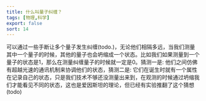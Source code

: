 ```yaml
---
title: 什么叫量子纠缠？
tags: [物理,科学]
export: false
sort: 14
---
```


可以通过一些手断让多个量子发生纠缠(todo.)，无论他们相隔多远，当我们测量其中一个量子的时候，其他的量子也会坍缩成一个状态。比如我们如果测量到一个量子的状态是1，那么在测量纠缠量子的时候就一定是0。猜测一是: 他们之间仿佛有超越光速的通讯机制来协调他们的状态，猜测二是: 它们在诞生时就有一个属性在记录自己的状态，只是我们技术不够还没测量出来到，在观测的时候通过坍缩我们才能看见不同的状态，这也是爱因斯坦的理论，但已经有实验推翻了这个猜想(todo)

